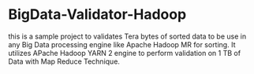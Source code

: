 # BigData-Validator-Hadoop
this is a sample project to validates Tera bytes of sorted data to be use in any Big Data processing engine like Apache Hadoop MR for sorting. It utilizes APache Hadoop YARN 2 engine to perform validation on 1 TB of Data with Map Reduce Technique.
